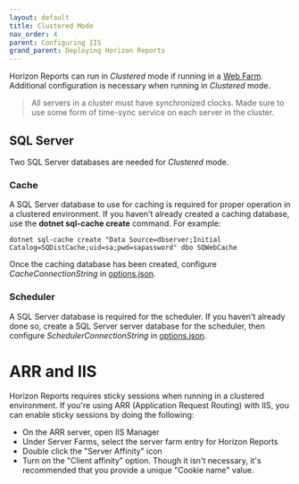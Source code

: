 ```yaml
---
layout: default
title: Clustered Mode
nav_order: 4
parent: Configuring IIS
grand_parent: Deploying Horizon Reports
---
```


Horizon Reports can run in *Clustered* mode if running in a [Web Farm](https://docs.microsoft.com/en-us/iis/web-hosting/scenario-build-a-web-farm-with-iis-servers/configure-a-web-farm-with-iis-servers). Additional configuration is necessary when running in *Clustered* mode.

> All servers in a cluster must have synchronized clocks. Made sure to use some form of time-sync service on each server in the cluster.

## SQL Server
Two SQL Server databases are needed for *Clustered* mode.

### Cache
A SQL Server database to use for caching is required for proper operation in a clustered environment. If you haven't already created a caching database, use the **dotnet sql-cache create** command. For example:
```
dotnet sql-cache create "Data Source=dbserver;Initial Catalog=SQDistCache;uid=sa;pwd=sapassword" dbo SQWebCache
```

Once the caching database has been created, configure *CacheConnectionString* in [options.json](vfps://topic/_6010ngw39).

### Scheduler

A SQL Server database is required for the scheduler. If you haven't already done so, create a SQL Server server database for the scheduler, then configure *SchedulerConnectionString* in [options.json](vfps://topic/_6010ngw39).

# ARR and IIS

Horizon Reports requires sticky sessions when running in a clustered environment. If you're using ARR (Application Request Routing) with IIS, you can enable sticky sessions by doing the following:

- On the ARR server, open IIS Manager
- Under Server Farms, select the server farm entry for Horizon Reports
- Double click the "Server Affinity" icon
- Turn on the "Client affinity" option. Though it isn't necessary, it's recommended that you provide a unique "Cookie name" value.

